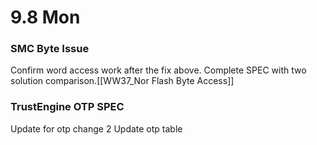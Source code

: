 # 9.8 Mon

### SMC Byte Issue

Confirm word access work after the fix above.
Complete SPEC with two solution comparison.[[WW37_Nor Flash Byte Access]]

### TrustEngine OTP SPEC

Update for otp change 2
Update otp table
